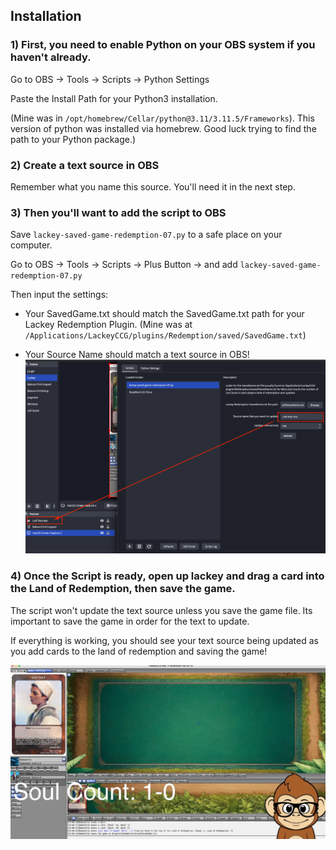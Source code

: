 ## Installation

### 1) First, you need to enable Python on your OBS system if you haven't already.

Go to OBS -> Tools -> Scripts -> Python Settings

Paste the Install Path for your Python3 installation.

(Mine was in `/opt/homebrew/Cellar/python@3.11/3.11.5/Frameworks`). This version of python was installed via homebrew. Good luck trying to find the path to your Python package.)

### 2) Create a text source in OBS
Remember what you name this source. You'll need it in the next step.

### 3) Then you'll want to add the script to OBS

Save `lackey-saved-game-redemption-07.py` to a safe place on your computer.

Go to OBS -> Tools -> Scripts -> Plus Button -> and add `lackey-saved-game-redemption-07.py`

Then input the settings:

- Your SavedGame.txt should match the SavedGame.txt path for your Lackey Redemption Plugin.
(Mine was at `/Applications/LackeyCCG/plugins/Redemption/saved/SavedGame.txt`)

- Your Source Name should match a text source in OBS!
![Alt text](assets/image.png)

### 4) Once the Script is ready, open up lackey and drag a card into the Land of Redemption, then save the game.

The script won't update the text source unless you save the game file. Its important to save the game in order for the text to update.


If everything is working, you should see your text source being updated as you add cards to the land of redemption and saving the game!

![Alt text](assets/demo-lackey.png)